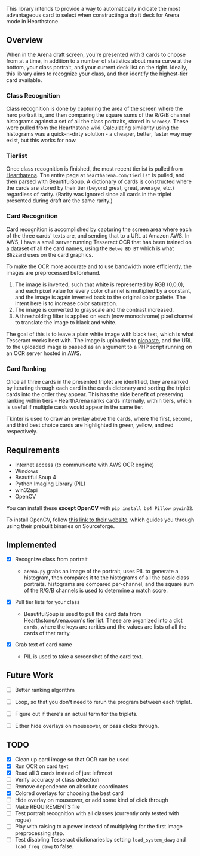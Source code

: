 This library intends to provide a way to automatically indicate the most
advantageous card to select when constructing a draft deck for Arena mode in
Hearthstone.

## Overview
When in the Arena draft screen, you're presented with 3 cards to choose from at
a time, in addition to a number of statistics about mana curve at the bottom,
your class portrait, and your current deck list on the right. Ideally, this
library aims to recognize your class, and then identify the highest-tier card available.

### Class Recognition
Class recognition is done by capturing the area of the screen where the hero portrait
is, and then comparing the square sums of the R/G/B channel histograms against
a set of all the class portraits, stored in `heroes/`. These were pulled from
the Hearthstone wiki. Calculating similarity using the histograms was a quick-n-dirty
solution - a cheaper, better, faster way may exist, but this works for now.

### Tierlist
Once class recognition is finished, the most recent tierlist is pulled from
[Heartharena](heartharena.net). The entire page at `heartharena.com/tierlist` is
pulled, and then parsed with BeautifulSoup. A dictionary of cards is constructed
where the cards are stored by their tier (beyond great, great, average, etc.)
regardless of rarity. (Rarity was ignored since all cards in the triplet presented
during draft are the same rarity.)

### Card Recognition
Card recognition is accomplished by capturing the screen area where each of the
three cards' texts are, and sending that to a URL at Amazon AWS. In AWS, I have
a small server running Tesseract OCR that has been trained on a dataset of all the
card names, using the `Belwe BD BT` which is what Blizzard uses on the card graphics.

To make the OCR more accurate and to use bandwidth more efficiently, the images
are preprocessed beforehand.
1. The image is inverted, such that white is
represented by RGB (0,0,0), and each pixel value
for every color channel is multiplied by a constant, and the image is again inverted
back to the original color palette. The intent here is to increase
color saturation.
2. The image is converted to grayscale and the contrast increased.
3. A thresholding filter is applied on each (now monochrome) pixel channel
to translate the image to black and white.

The goal of this is to leave a plain white image with black text, which is what
Tesseract works best with. The image is uploaded to [picpaste](www.picpaste.com),
and the URL to the uploaded image is passed as an argument to a PHP script running
on an OCR server hosted in AWS.

### Card Ranking
Once all three cards in the presented triplet are identified, they are ranked by
iterating through each card in the cards dictonary and sorting the triplet cards
into the order they appear. This has the side benefit of preserving ranking within
tiers - HearthArena ranks cards internally, within tiers, which is useful if
multiple cards would appear in the same tier.

Tkinter is used to draw an overlay above the cards, where the first, second, and
third best choice cards are highlighted in green, yellow, and red respectively.

## Requirements

- Internet access (to communicate with AWS OCR engine)
- Windows
- Beautiful Soup 4
- Python Imaging Library (PIL)
- win32api
- OpenCV

You can install these **except OpenCV** with
`pip install bs4 Pillow pywin32`.

To install OpenCV, follow
[this link to their website](http://docs.opencv.org/2.4/doc/tutorials/introduction/windows_install/windows_install.html#installation-by-using-the-pre-built-libraries),
which guides you through using their prebuilt binaries on Sourceforge.

## Implemented

- [x] Recognize class from portrait
    - `arena.py` grabs an image of the portrait, uses PIL to generate a histogram,
    then compares it to the histograms of all the basic class portraits. histograms
    are compared per-channel, and the square sum of the R/G/B channels is used
    to determine a match score.


- [x] Pull tier lists for your class
    - BeautifulSoup is used to pull the card data from HearthstoneArena.com's
    tier list. These are organized into a dict `cards`, where the keys are rarities
    and the values are lists of all the cards of that rarity.


- [x] Grab text of card name
    - PIL is used to take a screenshot of the card text.

## Future Work

- [ ] Better ranking algorithm

- [ ] Loop, so that you don't need to rerun the program between each triplet.

- [ ] Figure out if there's an actual term for the triplets.

- [ ] Either hide overlays on mouseover, or pass clicks through.


## TODO
- [x] Clean up card image so that OCR can be used
- [x] Run OCR on card text
- [x] Read all 3 cards instead of just leftmost
- [ ] Verify accuracy of class detection
- [ ] Remove dependence on absolute coordinates
- [x] Colored overlays for choosing the best card
- [ ] Hide overlay on mouseover, or add some kind of click through
- [ ] Make REQUIREMENTS file
- [ ] Test portrait recognition with all classes (currently only tested with rogue)
- [ ] Play with raising to a power instead of multiplying for the first image preprocessing step.
- [ ] Test disabling Tesseract dictionaries by setting `load_system_dawg` and `load_freq_dawg` to false.
